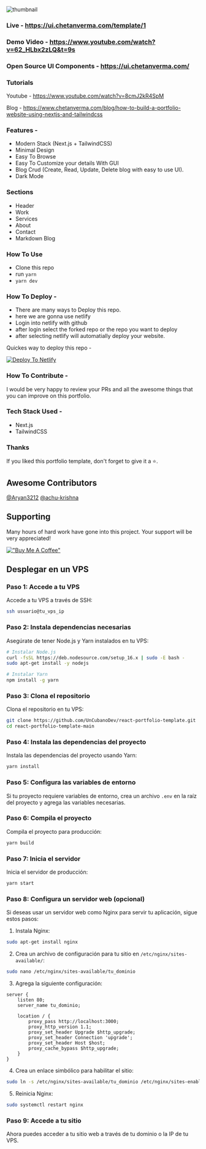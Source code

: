 ![thumbnail](https://user-images.githubusercontent.com/16558205/180779213-ea740975-3df1-460a-a964-0a623ee25872.png)

### Live - https://ui.chetanverma.com/template/1

### Demo Video - https://www.youtube.com/watch?v=62_HLbx2zLQ&t=9s

### Open Source UI Components - https://ui.chetanverma.com/

### Tutorials

Youtube - https://www.youtube.com/watch?v=8cmJ2kR4SpM

Blog - https://www.chetanverma.com/blog/how-to-build-a-portfolio-website-using-nextjs-and-tailwindcss

### Features -

- Modern Stack (Next.js + TailwindCSS)
- Minimal Design
- Easy To Browse
- Easy To Customize your details With GUI
- Blog Crud (Create, Read, Update, Delete blog with easy to use UI).
- Dark Mode

### Sections

- Header
- Work
- Services
- About
- Contact
- Markdown Blog

### How To Use

- Clone this repo
- run `yarn`
- `yarn dev`

### How To Deploy -

- There are many ways to Deploy this repo.
- here we are gonna use netlify
- Login into netlify with github
- after login select the forked repo or the repo you want to deploy
- after selecting netlify will automatially deploy your website.

Quickes way to deploy this repo -

[![Deploy To Netlify](https://www.netlify.com/img/deploy/button.svg)](https://app.netlify.com/start/deploy?repository=https://github.com/chetanverma16/react-portfolio-template)

### How To Contribute -

I would be very happy to review your PRs and all the awesome things that you can improve on this portfolio.

### Tech Stack Used -

- Next.js
- TailwindCSS

### Thanks

If you liked this portfolio template, don't forget to give it a ⭐.

## Awesome Contributors

[@Aryan3212](https://github.com/Aryan3212) [@achu-krishna](https://github.com/achu-krishna)

## Supporting

Many hours of hard work have gone into this project. Your support will be very appreciated!

[!["Buy Me A Coffee"](https://www.buymeacoffee.com/assets/img/custom_images/orange_img.png)](https://www.buymeacoffee.com/chetanverma)

## Desplegar en un VPS

### Paso 1: Accede a tu VPS

Accede a tu VPS a través de SSH:

```bash
ssh usuario@tu_vps_ip
```

### Paso 2: Instala dependencias necesarias

Asegúrate de tener Node.js y Yarn instalados en tu VPS:

```bash
# Instalar Node.js
curl -fsSL https://deb.nodesource.com/setup_16.x | sudo -E bash -
sudo apt-get install -y nodejs

# Instalar Yarn
npm install -g yarn
```

### Paso 3: Clona el repositorio

Clona el repositorio en tu VPS:

```bash
git clone https://github.com/UnCubanoDev/react-portfolio-template.git
cd react-portfolio-template-main
```

### Paso 4: Instala las dependencias del proyecto

Instala las dependencias del proyecto usando Yarn:

```bash
yarn install
```

### Paso 5: Configura las variables de entorno

Si tu proyecto requiere variables de entorno, crea un archivo `.env` en la raíz del proyecto y agrega las variables necesarias.

### Paso 6: Compila el proyecto

Compila el proyecto para producción:

```bash
yarn build
```

### Paso 7: Inicia el servidor

Inicia el servidor de producción:

```bash
yarn start
```

### Paso 8: Configura un servidor web (opcional)

Si deseas usar un servidor web como Nginx para servir tu aplicación, sigue estos pasos:

1. Instala Nginx:

```bash
sudo apt-get install nginx
```

2. Crea un archivo de configuración para tu sitio en `/etc/nginx/sites-available/`:

```bash
sudo nano /etc/nginx/sites-available/tu_dominio
```

3. Agrega la siguiente configuración:

```nginx
server {
    listen 80;
    server_name tu_dominio;

    location / {
        proxy_pass http://localhost:3000;
        proxy_http_version 1.1;
        proxy_set_header Upgrade $http_upgrade;
        proxy_set_header Connection 'upgrade';
        proxy_set_header Host $host;
        proxy_cache_bypass $http_upgrade;
    }
}
```

4. Crea un enlace simbólico para habilitar el sitio:

```bash
sudo ln -s /etc/nginx/sites-available/tu_dominio /etc/nginx/sites-enabled/
```

5. Reinicia Nginx:

```bash
sudo systemctl restart nginx
```

### Paso 9: Accede a tu sitio

Ahora puedes acceder a tu sitio web a través de tu dominio o la IP de tu VPS.
